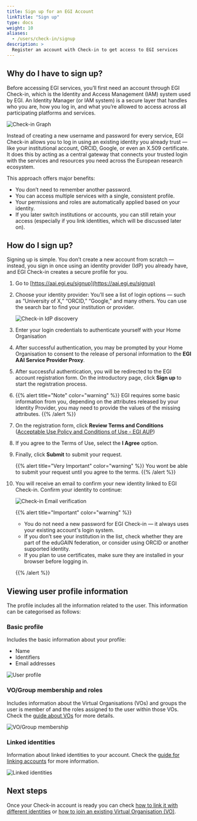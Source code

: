 ```yaml
---
title: Sign up for an EGI Account
linkTitle: "Sign up"
type: docs
weight: 10
aliases:
  - /users/check-in/signup
description: >
  Register an account with Check-in to get access to EGI services
---
```


## Why do I have to sign up?

Before accessing EGI services, you’ll first need an account through EGI
Check-in, which is the Identity and Access Management (IAM) system used by EGI.
An Identity Manager (or IAM system) is a secure layer that handles who you are,
how you log in, and what you’re allowed to access across all participating
platforms and services.

![Check-in Graph](./check-in-graph.png)

Instead of creating a new username and password for every service, EGI Check-in
allows you to log in using an existing identity you already trust — like your
institutional account, ORCID, Google, or even an X.509 certificate. It does this
by acting as a central gateway that connects your trusted login with the
services and resources you need across the European research ecosystem.

This approach offers major benefits:

- You don’t need to remember another password.
- You can access multiple services with a single, consistent profile.
- Your permissions and roles are automatically applied based on your identity.
- If you later switch institutions or accounts, you can still retain your access
  (especially if you link identities, which will be discussed later on).

## How do I sign up?

Signing up is simple. You don’t create a new account from scratch — instead, you
sign in once using an identity provider (IdP) you already have, and EGI Check-in
creates a secure profile for you.

1. Go to [https://aai.egi.eu/signup](https://aai.egi.eu/signup)
2. Choose your identity provider: You’ll see a list of login options — such as
   “University of X,” “ORCID,” “Google,” and many others. You can use the search
   bar to find your institution or provider.

   ![Check-in IdP discovery](./check-in-idp-discovery.png)

3. Enter your login credentials to authenticate yourself with your Home
   Organisation

4. After successful authentication, you may be prompted by your Home
   Organisation to consent to the release of personal information to the **EGI
   AAI Service Provider Proxy**.

5. After successful authentication, you will be redirected to the EGI account
   registration form. On the introductory page, click **Sign up** to start the
   registration process.

6. {{% alert title="Note" color="warning" %}} EGI requires some basic
   information from you, depending on the attributes released by your Identity
   Provider, you may need to provide the values of the missing attributes.
   {{% /alert %}}

7. On the registration form, click **Review Terms and Conditions**
   ([Acceptable Use Policy and Conditions of Use - EGI AUP](https://aai.egi.eu/auth/realms/id/theme-info/terms-of-use))

8. If you agree to the Terms of Use, select the **I Agree** option.

9. Finally, click **Submit** to submit your request.

   {{% alert title="Very Important" color="warning" %}} You wont be able to
   submit your request until you agree to the terms. {{% /alert %}}

10. You will receive an email to confirm your new identity linked to EGI
    Check-in. Confirm your identity to continue:

    ![Check-in Email verification](./check-in-email-verification.png)

    {{% alert title="Important" color="warning" %}}

    - You do not need a new password for EGI Check-in — it always uses your existing
      account's login system.
    - If you don’t see your institution in the list, check whether they are part of
      the eduGAIN federation, or consider using ORCID or another supported identity.
    - If you plan to use certificates, make sure they are installed in your browser
      before logging in.

    {{% /alert %}}

## Viewing user profile information

The profile includes all the information related to the user. This information
can be categorised as follows:

### Basic profile

Includes the basic information about your profile:

- Name
- Identifiers
- Email addresses

![User profile](./check-in-profile-basic.png)

### VO/Group membership and roles

Includes information about the Virtual Organisations (VOs) and groups the user
is member of and the roles assigned to the user within those VOs. Check the
[guide about VOs](../vos) for more details.

![VO/Group membership](./check-in-profile-vos.png)

### Linked identities

Information about linked identities to your account. Check the
[guide for linking accounts](../linking) for more information.

![Linked identities](./check-in-profile-linked.png)

## Next steps

Once your Check-in account is ready you can check
[how to link it with different identities](../linking) or
[how to join an existing Virtual Organisation (VO)](../vos/#how-to-join-a-virtual-organisation).
